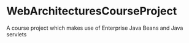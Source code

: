 WebArchitecturesCourseProject
=============================

A course project which makes use of Enterprise Java Beans and Java servlets
